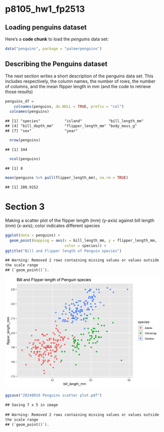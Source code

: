 p8105_hw1_fp2513
================

## Loading penguins dataset

Here’s a **code chunk** to load the *penguins* data set:

``` r
data("penguins", package = "palmerpenguins")
```

## Describing the Penguins dataset

The next section writes a short description of the penguins data set.
This includes respectively, the column names, the number of rows, the
number of columns, and the mean flipper length in mm (and the code to
retrieve those results)

``` r
penguins_df = 
    colnames(penguins, do.NULL = TRUE, prefix = "col")
  colnames(penguins)
```

    ## [1] "species"           "island"            "bill_length_mm"   
    ## [4] "bill_depth_mm"     "flipper_length_mm" "body_mass_g"      
    ## [7] "sex"               "year"

``` r
  nrow(penguins) 
```

    ## [1] 344

``` r
  ncol(penguins) 
```

    ## [1] 8

``` r
mean(penguins %>% pull(flipper_length_mm), na.rm = TRUE)
```

    ## [1] 200.9152

# Section 3

Making a scatter plot of the flipper length (mm) (y-axis) against bill
length (mm) (x-axis); color indicates different species

``` r
ggplot(data = penguins) + 
  geom_point(mapping = aes(x = bill_length_mm, y = flipper_length_mm, 
                           color = species)) +
ggtitle("Bill and Flipper length of Penguin species")
```

    ## Warning: Removed 2 rows containing missing values or values outside the scale range
    ## (`geom_point()`).

![](p8105_hw1_fp2513_files/figure-gfm/yx_scatter-1.png)<!-- -->

``` r
ggsave("20240916 Penguins scatter plot.pdf")
```

    ## Saving 7 x 5 in image

    ## Warning: Removed 2 rows containing missing values or values outside the scale range
    ## (`geom_point()`).
